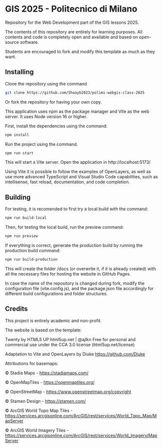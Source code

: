 # GIS 2025 - Politecnico di Milano
Repository for the Web Development part of the GIS lessons 2025.

The contents of this repository are entirely for learning purposes. All contents and code is completely open and available and based on open-source software.

Students are encouraged to fork and modify this template as much as they want.

## Installing
Clone the repository using the command 
```sh
git clone https://github.com/Shoayb2023/polimi-webgis-class-2025
```

Or fork the repository for having your own copy.

This application uses npm as the package manager and Vite as the web server.
It uses Node version 16 or higher.

First, install the dependencies using the command:
```sh
npm install
```

Run the project using the command.
```sh
npm run start
```

This will start a Vite server. Open the application in http://localhost:5173/

Using Vite it is possible to follow the examples of OpenLayers, as well as use more advanced TypeScript and Visual Studio Code capabilities, such 
as intellisense, fast reload, documentation, and code completion.

## Building
For testing, it is recomended to first try a local build with the command:
```sh
npm run build-local
```

Then, for testing the local build, run the preview command:
```sh
npm run preview
```

If everything is correct, generate the production build by running the production build command:
```sh
npm run build-production
```

This will create the folder /docs (or overwrite it, if it is already created) with all the necessary files for hosting the website in GitHub Pages.

In case the name of the repository is changed during fork, modify the configuration file (vite.config.js), and the package.json file accordingly for different build configurations and folder structures.

## Credits
This project is entirely academic and non-profit.

The website is based on the template:

Twenty by HTML5 UP
html5up.net | @ajlkn
Free for personal and commercial use under the CCA 3.0 license (html5up.net/license)

Adaptation to Vite and OpenLayers by Diuke
https://github.com/Diuke

Attributions for basemaps:

© Stadia Maps - https://stadiamaps.com/

© OpenMapTiles - https://openmaptiles.org/

© OpenStreetMap - https://www.openstreetmap.org/copyright

© Stamen Design - https://stamen.com/

© ArcGIS World Topo Map Tiles - https://services.arcgisonline.com/ArcGIS/rest/services/World_Topo_Map/MapServer

© ArcGIS World Imagery Tiles - https://services.arcgisonline.com/ArcGIS/rest/services/World_Imagery/MapServer


